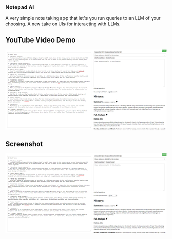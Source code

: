 ### Notepad AI

A very simple note taking app that let's you run queries to an LLM of your choosing.
A new take on UIs for interacting with LLMs.


## YouTube Video Demo
[![Video Demo](images/notepad_ai.png)](https://youtu.be/ntdlgFmSxQY)

## Screenshot
![Screenshot](images/notepad_ai.png)
